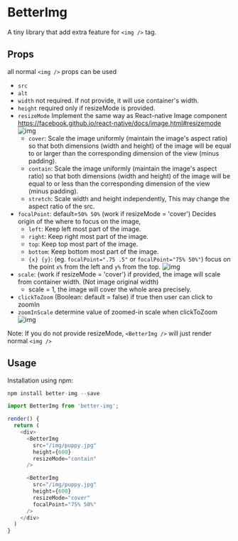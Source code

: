 # BetterImg

A tiny library that add extra feature for `<img />` tag.

## Props
all normal `<img />` props can be used
- `src`
- `alt`
- `width` not required. if not provide, it will use container's width.
- `height` required only if resizeMode is provided.
- `resizeMode` Implement the same way as React-native Image component https://facebook.github.io/react-native/docs/image.html#resizemode
![img](http://i.imgur.com/x4vFVmb.jpg)
  - `cover`: Scale the image uniformly (maintain the image's aspect ratio) so that both dimensions (width and height) of the image will be equal to or larger than the corresponding dimension of the view (minus padding).
  - `contain`: Scale the image uniformly (maintain the image's aspect ratio) so that both dimensions (width and height) of the image will be equal to or less than the corresponding dimension of the view (minus padding).
  - `stretch`: Scale width and height independently, This may change the aspect ratio of the src.
- `focalPoint`: default=`50% 50%` (work if resizeMode = 'cover')
  Decides origin of the where to focus on the image,
  - `left`: Keep left most part of the image.
  - `right`: Keep right most part of the image.
  - `top`: Keep top most part of the image.
  - `bottom`: Keep bottom most part of the image.
  - `{x} {y}`: (eg. `focalPoint=".75 .5"` or `focalPoint="75% 50%"`) focus on the point `x%` from the left and `y%` from the top.
![img](http://i.imgur.com/XY3jVPX.png)
- `scale`: (work if resizeMode = 'cover') if provided, the image will scale from container width. (Not image original width)
  - scale = 1, the image will cover the whole area precisely.
- `clickToZoom` (Boolean: default = false) if true then user can click to zoomIn
- `zoomInScale` determine value of zoomed-in scale when clickToZoom
![img](http://i.giphy.com/3o84TYe7Y9yOFHFnIQ.gif)

Note: If you do not provide resizeMode, `<BetterImg />` will just render normal `<img />`



## Usage
Installation using npm:
``` js
npm install better-img --save
```
``` js
import BetterImg from 'better-img';

render() {
  return (
    <div>
      <BetterImg
        src="/img/puppy.jpg"
        height={600}
        resizeMode="contain"
      />

      <BetterImg
        src="/img/puppy.jpg"
        height={600}
        resizeMode="cover"
        focalPoint="75% 50%"
      />
    </div>
  )
}
```
